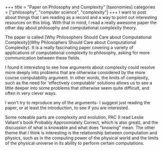 +++
title = "Paper on Philosophy and Complexity"
[taxonomies]
categories = ["philosophy", "computer science", "complexity"]
+++
I want to post about things that I am reading as a record and a way to point out interesting resources on this blog.
With that in mind, I read a really awesome paper the other day about philosophy and computational complexity theory.


The paper is called [Why Philosophers Should Care about Computational Complexity](Why Philosophers Should Care about Computational Complexity).
It is a really fascinating paper covering a variety of applications of computational complexity to
philosophy, asking for more communication between these fields.


I found it interesting to see how arguments about complexity could resolve more deeply into problems that are otherwise
considered by the more course computability argument. In other words, the limits of complexity, such as the need for
'effectively computable' solutions allows us to see a little deeper into some problems that otherwise seem quite difficult,
and often in very clever ways.

I won't try to reproduce any of the arguments- I suggest just reading the paper, or at least the introduction, to see if you
are interested.


Some noteable parts are complexity and evolution, PAC (I read Leslie Valiant's book Probably Approxmiately Correct, which is also great),
and the discussion of what is knowable and what does "knowing" mean. The other theme that I think is interesting is the relationship
between computation and physics, such as in the computing power of the physical world and the limits of the physical universe in its
ability to perform certain computations.


